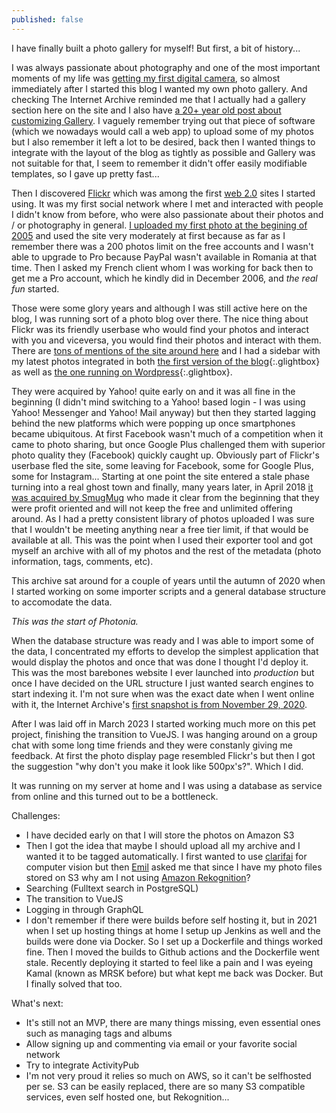 ```yaml
---
published: false
---
```


I have finally built a photo gallery for myself! But first, a bit of history...

I was always passionate about photography and one of the most important moments of my life was [getting my first digital camera](https://www.rusiczki.net/2012/05/17/aventuri-in-fotografia-digitala/), so almost immediately after I started this blog I wanted my own photo gallery. And checking The Internet Archive reminded me that I actually had a gallery section here on the site and I also have [a 20+ year old post about customizing Gallery](https://www.rusiczki.net/2003/02/19/gallery/). I vaguely remember trying out that piece of software (which we nowadays would call a web app) to upload some of my photos but I also remember it left a lot to be desired, back then I wanted things to integrate with the layout of the blog as tightly as possible and Gallery was not suitable for that, I seem to remember it didn't offer easily modifiable templates, so I gave up pretty fast...

Then I discovered [Flickr](https://www.flickr.com/) which was among the first [web 2.0](https://en.wikipedia.org/wiki/Web_2.0) sites I started using. It was my first social network where I met and interacted with people I didn't know from before, who were also passionate about their photos and / or photography in general. [I uploaded my first photo at the begining of 2005](https://photos.rusiczki.net/photos/4555559) and used the site very moderately at first because as far as I remember there was a 200 photos limit on the free accounts and I wasn't able to upgrade to Pro because PayPal wasn't available in Romania at that time. Then I asked my French client whom I was working for back then to get me a Pro account, which he kindly did in December 2006, and _the real fun_ started.

Those were some glory years and although I was still active here on the blog, I was running sort of a photo blog over there. The nice thing about Flickr was its friendly userbase who would find your photos and interact with you and viceversa, you would find their photos and interact with them. There are [tons of mentions of the site around here](https://www.rusiczki.net/search/?janosrusiczki%5Bquery%5D=flickr) and I had a sidebar with my latest photos integrated in both [the first version of the blog](https://content.rusiczki.net/2023/05/weblog-screenshot-2009-01-24.png){:.glightbox} as well as [the one running on Wordpress](https://content.rusiczki.net/2022/12/weblog-screenshot-2009-04-10.png){:.glightbox}.

They were acquired by Yahoo! quite early on and it was all fine in the beginning (I didn't mind switching to a Yahoo! based login - I was using Yahoo! Messenger and Yahoo! Mail anyway) but then they started lagging behind the new platforms which were popping up once smartphones became ubiquitous. At first Facebook wasn't much of a competition when it came to photo sharing, but once Google Plus challenged them with superior photo quality they (Facebook) quickly caught up. Obviously part of Flickr's userbase fled the site, some leaving for Facebook, some for Google Plus, some for Instagram... Starting at one point the site entered a stale phase turning into a real ghost town and finally, many years later, in April 2018 [it was acquired by SmugMug](https://techcrunch.com/2018/04/20/smugmug-acquires-flickr/) who made it clear from the beginning that they were profit oriented and will not keep the free and unlimited offering around. As I had a pretty consistent library of photos uploaded I was sure that I wouldn't be meeting anything near a free tier limit, if that would be available at all. This was the point when I used their exporter tool and got myself an archive with all of my photos and the rest of the metadata (photo information, tags, comments, etc).

This archive sat around for a couple of years until the autumn of 2020 when I started working on some importer scripts and a general database structure to accomodate the data.

*This was the start of Photonia.*

When the database structure was ready and I was able to import some of the data, I concentrated my efforts to develop the simplest application that would display the photos and once that was done I thought I'd deploy it. This was the most barebones website I ever launched into _production_ but once I have decided on the URL structure I just wanted search engines to start indexing it. I'm not sure when was the exact date when I went online with it, the Internet Archive's [first snapshot is from November 29, 2020](https://web.archive.org/web/20201129111355/https://photos.rusiczki.net/).

After I was laid off in March 2023 I started working much more on this pet project, finishing the transition to VueJS. I was hanging around on a group chat with some long time friends and they were constanly giving me feedback. At first the photo display page resembled Flickr's but then I got the suggestion "why don't you make it look like 500px's?". Which I did.

It was running on my server at home and I was using a database as service from online and this turned out to be a bottleneck.

Challenges:

- I have decided early on that I will store the photos on Amazon S3
- Then I got the idea that maybe I should upload all my archive and I wanted it to be tagged automatically. I first wanted to use [clarifai](https://www.clarifai.com/) for computer vision but then [Emil](https://www.emilburzo.com/) asked me that since I have my photo files stored on S3 why am I not using [Amazon Rekognition](https://aws.amazon.com/rekognition/)?
- Searching (Fulltext search in PostgreSQL)
- The transition to VueJS
- Logging in through GraphQL
- I don't remember if there were builds before self hosting it, but in 2021 when I set up hosting things at home I setup up Jenkins as well and the builds were done via Docker. So I set up a Dockerfile and things worked fine. Then I moved the builds to Github actions and the Dockerfile went stale. Recently deploying it started to feel like a pain and I was eyeing Kamal (known as MRSK before) but what kept me back was Docker. But I finally solved that too.

What's next:

- It's still not an MVP, there are many things missing, even essential ones such as managing tags and albums
- Allow signing up and commenting via email or your favorite social network
- Try to integrate ActivityPub
- I'm not very proud it relies so much on AWS, so it can't be selfhosted per se. S3 can be easily replaced, there are so many S3 compatible services, even self hosted one, but Rekognition...
